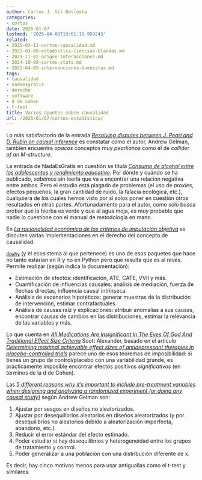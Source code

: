 ```yaml
---
author: Carlos J. Gil Bellosta
categories:
- cortos
date: 2025-01-07
lastmod: '2025-04-06T19:01:19.959243'
related:
- 2025-03-11-cortos-causalidad.md
- 2022-03-08-estadistica-ciencias-blandas.md
- 2023-11-02-origen-interacciones.md
- 2024-10-08-cortos-stats.md
- 2022-04-05-intervenciones-buenistas.md
tags:
- causalidad
- nadaesgratis
- derecho
- software
- d de cohen
- t-test
title: Varios apuntes sobre causalidad
url: /2025/01/07/cortos-estadistica/
---
```


Lo más satisfactorio de la entrada [_Resolving disputes between J. Pearl and D. Rubin on causal inference_](https://statmodeling.stat.columbia.edu/2009/07/05/disputes_about/) es constatar cómo el autor, Andrew Gelman, también encuentra _opacos_ conceptos muy _pearlianos_ como el de _collider of an M-structure_.

La entrada de NadaEsGratis en cuestión se titula
[_Consumo de alcohol entre los adolescentes y rendimiento educativo_](https://nadaesgratis.es/bagues/consumo-de-alcohol-entre-los-adolescentes-y-rendimiento-educativo).
Por dónde y cuándo se ha publicado, _sabemos_ sin leerla que va a encontrar una relación negativa entre ambos. Pero el estudio está plagado de problemas (el uso de _proxies_, efectos pequeños, la gran cantidad de ruido, la falacia ecológica, etc.), cualquiera de los cuales hemos visto por sí solos poner en cuestión otros resultados en otras partes. Afortunadamente para el autor, como solo busca probar que la hierba es verde y que al agua moja, es muy probable que nadie lo cuestione con el manual de metodología en mano.

En [_La racionalidad económica de los criterios de imputación objetiva_](https://almacendederecho.org/la-racionalidad-economica-de-los-criterios-de-imputacion-objetiva) se discuten varias implementaciones en el derecho del concepto de causalidad.

[`dowhy`](https://github.com/py-why/dowhy) (y el ecosistema al que pertenece) es uno de esos paquetes que hace no tanto estarían en R y no en Python pero que resulta que es al revés. Permite realizar (según indica la documentación):

- Estimación de efectos: identificación, ATE, CATE, VVII y más.
- Cuantificación de influencias causales: análisis de mediación, fuerza de flechas directas, influencia causal intrínseca.
- Análisis de escenarios hipotéticos: generar muestras de la distribución de intervención, estimar contrafactuales.
- Análisis de causas raíz y explicaciones: atribuir anomalías a sus causas, encontrar causas de cambios en las distribuciones, estimar la relevancia de las variables y más.

Lo que cuenta en [_All Medications Are Insignificant In The Eyes Of God And Traditional Effect Size Criteria_](https://www.astralcodexten.com/p/all-medications-are-insignificant) Scott Alexander, basado en el artículo [_Determining maximal achievable effect sizes of antidepressant therapies in placebo-controlled trials_](https://onlinelibrary.wiley.com/doi/10.1111/acps.13340) parece uno de esos teoremas de imposibilidad: si tienes un grupo de control/placebo con una variabilidad grande, es prácticamente imposible encontrar efectos positivos _significativos_ (en términos de la d de Cohen).

Las [_5 different reasons why it’s important to include pre-treatment variables when designing and analyzing a randomized experiment (or doing any causal study)_](https://statmodeling.stat.columbia.edu/2024/11/18/5-different-reasons-why-its-important-to-include-a-pre-treatment-variable-when-designing-and-analyzing-a-randomized-experiment/) según Andrew Gelman son:

1. Ajustar por sesgos en diseños no aleatorizados.
1. Ajustar por desequilibrios aleatorios en diseños aleatorizados (y por desequilibrios no aleatorios debido a aleatorización imperfecta, abandono, etc.).
1. Reducir el error estándar del efecto estimado.
1. Poder estudiar si hay desequilibrios y heterogeneidad entre los grupos de tratamiento y control.
1. Poder generalizar a una población con una distribución diferente de x.

Es decir, hay cinco motivos menos para usar antiguallas como el t-test y similares.
